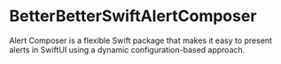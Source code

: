 # BetterBetterSwiftAlertComposer
Alert Composer is a flexible Swift package that makes it easy to present alerts in SwiftUI using a dynamic configuration-based approach. 
